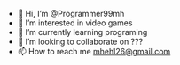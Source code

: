 - 👋 Hi, I’m @Programmer99mh
- 👀 I’m interested in video games
- 🌱 I’m currently learning programing
- 💞️ I’m looking to collaborate on ???
- 📫 How to reach me mhehl26@gmail.com

<!---
Programmer99mh/Programmer99mh is a ✨ special ✨ repository because its `README.md` (this file) appears on your GitHub profile.
You can click the Preview link to take a look at your changes.
--->
